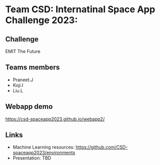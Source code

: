 # Team CSD: Internatinal Space App Challenge 2023: 

## Challenge

EMIT The Future

## Teams members

* Praneet.J
* Koji.I
* Liu.L

## Webapp demo

https://csd-spaceapp2023.github.io/webapp2/

## Links

* Machine Learning resources: https://github.com/CSD-spaceapp2023/environments
* Presentation: TBD
